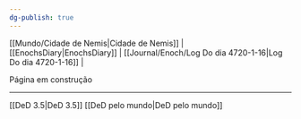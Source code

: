 ```yaml
---
dg-publish: true
---
```

[[Mundo/Cidade de Nemis|Cidade de Nemis]] | [[EnochsDiary|EnochsDiary]] | [[Journal/Enoch/Log Do dia 4720-1-16|Log Do dia 4720-1-16]] | 

Página em construção


---
[[DeD 3.5|DeD 3.5]] [[DeD pelo mundo|DeD pelo mundo]] 